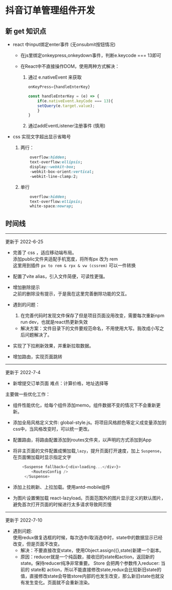 # 抖音订单管理组件开发
    
## 新 get 知识点

- react 中input绑定enter事件 (无onsubmit按钮情况)  
    - 在js里绑定onkeypress,onkeydown事件，判断e.keycode === 13即可  

    - 在React中不直接操作DOM，使用两种方式解决：
        1. 通过 e.nativeEvent 来获取  
            ```js
            onKeyPress={handleEnterKey}  

            const handleEnterKey = (e) => {
                if(e.nativeEvent.keyCode === 13){
                setQuery(e.target.value);
                }
            }
            ```
        
        2. 通过addEventListener注册事件 (慎用)

- css 实现文字超出显示省略号  
    1. 两行：
        ```css
            overflow:hidden; 
            text-overflow:ellipsis;
            display:-webkit-box; 
            -webkit-box-orient:vertical;
            -webkit-line-clamp:2; 
        ```
    
    2. 单行  
        ```css
            overflow:hidden;
            text-overflow:ellipsis; 
            white-space:nowrap;
        ```


## 时间线
----
更新于 2022-6-25

- 完善了 css ，适应移动端布局。  
    添加public文件夹适配手机宽度，将所有px 改为 rem   
    这里用到插件 `px to rem & rpx & vw (cssrem)`  可以一件转换  

- 配置了vite alias，引入文件简便，可读性更强。

- 增加删除提示  
    之前的删除没有提示，于是我在这里完善删除功能的交互。  

- 遇到的问题：  
    1. 在完善代码时发现文件保存了但是项目页面没用改变，需要每次重新npm run dev，也就是react热更新失效     
    - 解决方案：文件目录下的文件要规范命名，不用使用大写。我改成小写之后问题解决了。  

- 实现了下拉刷新效果，并重新拉取数据。

- 增加路由，实现页面跳转



----
更新于 2022-7-4
- 新增提交订单页面 
难点：计算价格，地址选择等


主要做一些优化工作：  
- 组件性能优化，给每个组件添加memo。组件数据不变的情况下不会重新更新。

- 添加全局风格定义文件: global-style.js。将项目风格颜色等定义成变量添加到css中，当风格改变时，可以统一更改。

- 配置路由，将路由配置添加到routes文件夹，以声明的方式添加到App

- 将非主页面的文件配置成懒加载,`lazy`，提升页面打开速度，加上 `Suspense`，在页面懒加载时显示指定文字  
    ```js
        <Suspense fallback={<div>loading...</div>}>
            <RoutesConfig />
         </Suspense>
    ````

- 添加上拉刷新、上拉加载。使用antd-mobile组件  

- 为图片设置懒加载 react-lazyload。页面范围外的图片显示定义的默认图片，避免首次打开页面的时候进行太多请求导致网页慢


----
更新于 2022-7-10
- 遇到问题:  
    使用redux做复选框的时候，每次选中/取消选中时，state中的数据显示已经改变，但是页面不改变。  
    - 解决：不要直接改变state，使用Object.assign({},state)新建一个副本。    
    - 原因：reducer就是一个纯函数，接收旧的state和action，返回新的 state。保持reducer纯净非常重要。 Store 会把两个参数传入reducer: 当前的 state和 action，所以不能直接修改state,redux会比较新旧state的值，直接修改state会导致store内部的也发生改变，那么新旧state也就没有发生变化。页面就不会重新渲染。   
 
